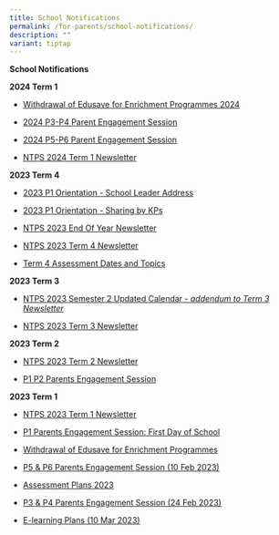 ```yaml
---
title: School Notifications
permalink: /for-parents/school-notifications/
description: ""
variant: tiptap
---
```

<p><strong>School Notifications</strong>
</p>
<p><strong>2024 Term 1</strong>
</p>
<ul>
<li>
<p><a href="https://drive.google.com/file/d/1e-Rj5tuMkyip11Ps1TiFBE9_ezbGCxMy/view?usp=drive_link" rel="noopener noreferrer nofollow" target="_blank">Withdrawal of Edusave for Enrichment Programmes 2024</a>
</p>
</li>
<li>
<p><a href="https://drive.google.com/drive/folders/1joszjhaKQYgTrMbYugZdfCKaH_Kf9uuq?usp=drive_link" rel="noopener noreferrer nofollow" target="_blank">2024 P3-P4 Parent Engagement Session</a>
</p>
</li>
<li>
<p><a href="https://drive.google.com/drive/folders/1Tmz_xiSuaqwiU1czztglk4afgKPY_cz-?usp=sharing" rel="noopener noreferrer nofollow" target="_blank">2024 P5-P6 Parent Engagement Session</a>
</p>
</li>
<li>
<p><a href="https://drive.google.com/file/d/1Rnifs_3elszHCPsmDg43MXwZSwHyuBSQ/view?usp=drive_link" rel="noopener noreferrer nofollow" target="_blank">NTPS 2024 Term 1 Newsletter</a>
</p>
<p></p>
</li>
</ul>
<p><strong>2023 Term 4</strong>
</p>
<ul>
<li>
<p><a href="https://drive.google.com/file/d/1dtwrTFSdbfIJOOIFmo6hcMPvRS2BOoqp/view?usp=drive_link" rel="noopener noreferrer nofollow" target="_blank">2023 P1 Orientation - School Leader Address</a>
</p>
</li>
<li>
<p><a href="https://drive.google.com/file/d/1cE4HbgDkQ1bx5eiIvNB8cHGwpqXDSo93/view?usp=drive_link" rel="noopener noreferrer nofollow" target="_blank">2023 P1 Orientation - Sharing by KPs</a>
</p>
</li>
<li>
<p><a href="https://drive.google.com/file/d/16PheyrmdlEfedxiUq-5x8b5FpuV0wH_w/view?usp=drive_link" rel="noopener noreferrer nofollow" target="_blank">NTPS 2023 End Of Year Newsletter</a>
</p>
</li>
<li>
<p><a href="https://drive.google.com/file/d/1nIxIEUydL-9PDQGXMB3u3fY4CJRUr64X/view?usp=drive_link" rel="noopener noreferrer nofollow" target="_blank">NTPS 2023 Term 4 Newsletter</a>
</p>
</li>
<li>
<p><a href="https://drive.google.com/file/d/14rrvYVCIdL7jeyM0TZhtRbq7M7gIIF4P/view?usp=drive_link" rel="noopener noreferrer nofollow" target="_blank">Term 4 Assessment Dates and Topics</a>
</p>
</li>
</ul>
<p><strong>2023 Term 3</strong>
</p>
<ul>
<li>
<p><a href="https://drive.google.com/file/d/1sVyHD64klK0W02JOYaPp6FJCHBH14PpA/view?usp=drive_link" rel="noopener noreferrer nofollow" target="_blank">NTPS 2023 Semester 2 Updated Calendar - </a><em><a href="https://drive.google.com/file/d/1sVyHD64klK0W02JOYaPp6FJCHBH14PpA/view?usp=drive_link" rel="noopener noreferrer nofollow" target="_blank">addendum to Term 3 Newsletter</a></em>
</p>
</li>
<li>
<p><a href="https://drive.google.com/file/d/1ljGhdQ_rBzqnSXC81k__gO7rc8z1_D6K/view?usp=drive_link" rel="noopener noreferrer nofollow" target="_blank">NTPS 2023 Term 3 Newsletter</a>
</p>
</li>
</ul>
<p><strong>2023 Term 2</strong>
</p>
<ul>
<li>
<p><a href="https://drive.google.com/file/d/1webEHl03bxqleUiLuKO41XkWTrtLK9SR/view?usp=drive_link" rel="noopener noreferrer nofollow" target="_blank">NTPS 2023 Term 2 Newsletter</a>
</p>
</li>
<li>
<p><a href="https://for.edu.sg/p1p2parentengagement2023" rel="noopener noreferrer nofollow" target="_blank">P1 P2 Parents Engagement Session</a>
</p>
</li>
</ul>
<p><strong>2023 Term 1</strong>
</p>
<ul>
<li>
<p><a href="https://drive.google.com/file/d/1yu84Bvew3ef2B-5nnYo0cNKAKQba5Jtq/view?usp=drive_link" rel="noopener noreferrer nofollow" target="_blank">NTPS 2023 Term 1 Newsletter</a>
</p>
</li>
<li>
<p><a href="https://drive.google.com/drive/folders/1W8_QmQ8GzLspnhCnGwkhQRJLRmMpSkpu?usp=sharing" rel="noopener noreferrer nofollow" target="_blank">P1 Parents Engagement Session: First Day of School</a>
</p>
</li>
<li>
<p><a href="/files/Withdrawal%20of%20Edusave%20for%20Enrichment%20Programmes.pdf" rel="noopener noreferrer nofollow" target="_blank">Withdrawal of Edusave for Enrichment Programmes</a>
</p>
</li>
<li>
<p><a href="https://drive.google.com/drive/folders/1okPiNFh4sg_rbRJ4h899D7yzZwF5iJau?usp=sharing" rel="noopener noreferrer nofollow" target="_blank">P5 &amp; P6 Parents Engagement Session (10 Feb 2023)</a>
</p>
</li>
<li>
<p><a href="https://drive.google.com/drive/folders/1XTEISIShHhkN0QWta0NY9WmbiOM7XFo8?usp=share_link" rel="noopener noreferrer nofollow" target="_blank">Assessment Plans 2023</a>
</p>
</li>
<li>
<p><a href="https://for.edu.sg/ntpsp3p4parentsengagement2023" rel="noopener noreferrer nofollow" target="_blank">P3 &amp; P4 Parents Engagement Session (24 Feb 2023)</a>
</p>
</li>
<li>
<p><a href="https://drive.google.com/drive/u/0/folders/10mhtbkGeSGcTIEuy7rudRsODDmIdIefN" rel="noopener noreferrer nofollow" target="_blank">E-learning Plans (10 Mar 2023)</a>
</p>
</li>
</ul>
<p></p>